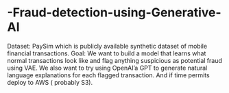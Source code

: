 # -Fraud-detection-using-Generative-AI

Dataset: PaySim which is publicly available synthetic dataset of mobile financial transactions.
Goal: We want to build a model that learns what normal transactions look like and flag anything suspicious as potential fraud using VAE. We also want to try using OpenAI’a GPT to generate natural language explanations for each flagged transaction. And if time permits deploy to AWS ( probably S3).
